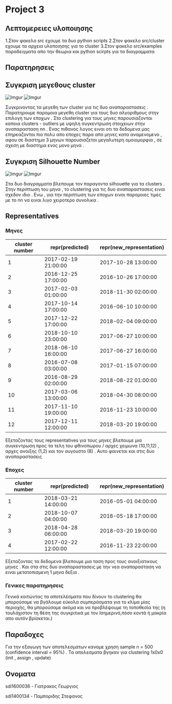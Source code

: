 # Project 3

## Λεπτομερειες υλοποιησης

 1.Στον φακελο src εχουμε τα δυο python scripts
 2.Στον φακελο src/cluster εχουμε τα αρχεια υλοποιησης για το cluster
 3.Στον φακελο src/examples παραδειγματα απο την θεωρια και python scirpts για τα διαγραμματα


## Παρατηρησεις

## Συγκριση μεγεθους cluster

![Imgur](https://i.imgur.com/jaLaeTT.png)
![Imgur](https://i.imgur.com/HdxCyDG.png)

Συγκρινοντας τα μεγεθη των cluster για τις δυο αναπαραστασεις . Παρατηρουμε παρομοια μεγεθη cluster για τους δυο αλγοριθμους στην επιλογη των εποχων . Στο clustering για τους μηνες παρουσιαζονται καποια clusters - outliers με υψηλη συγκεντρωση στοιχειων στην αναπαρασταση nn . Ενας πιθανος λογος ειναι οτι τα δεδομενα μας επηρεαζονται πιο πολυ απο εποχες παρα απο μηνες κατα αναμενομενο , αφου σε διαστημα 3 μηνων παρουσιαζεται μεγαλυτερη ομοιομορφια , σε σχεση με διαστημα ενος μονο μηνα .

## Συγκριση Silhouette Number

![Imgur](https://i.imgur.com/DzNqLkW.png)
![Imgur](https://i.imgur.com/RJ3Cziv.png)

Στα δυο διαγραμματα βλεπουμε τον παραγοντα silhouette για τα clusters . Στην περιπτωση του μηνα , το clustering για τις δυο αναπαραστασεις ειναι σχεδον ιδιο . Ενω , για την περιπτωση των εποχων ειναι παρομοιες τιμες με το nn να ειναι λιγο χειροτερο συνολικα .

## Representatives

### Μηνες

| cluster number | repr(predicted) | repr(new_representation) |
| --- | ---- | ---- |
| 1 |  2017-02-19 21:00:00 | 2017-10-28 13:00:00 |
| 2 | 2016-12-25 17:00:00 | 2016-10-26 17:00:00 |
| 3 | 2017-02-03 01:00:00 | 2018-11-30 02:00:00 |
| 4 | 2017-10-14 17:00:00 | 2016-06-10 10:00:00 |
| 5 | 2017-12-22 17:00:00 | 2018-02-04 09:00:00 |
| 6 |  2018-10-10 23:00:00 | 2017-06-27 10:00:00 |
| 7 | 2018-06-10 16:00:00 | 2017-06-27 16:00:00 |
| 8 | 2016-07-08 03:00:00 | 2017-01-15 07:00:00 |
| 9 | 2016-08-29 02:00:00 | 2018-08-22 01:00:00 |
| 10 | 2017-03-06 13:00:00 | 2018-04-30 08:00:00 |
| 11 | 2017-11-10 19:00:00 | 2016-11-23 10:00:00 |
| 12 | 2017-12-11 12:00:00 | 2018-03-20 19:00:00 |

Εξεταζοντας τους representatives για τους μηνες βλεπουμε μια συγκεντρωση προς τα τελη του φθινοπωρου / αρχες χειμωνα (10,11,12) , αρχες ανοιξης (1,2) και τον αυγουστο (8) . Αυτο φαινεται και στις δυο αναπαραστασεις

### Εποχες

| cluster number | repr(predicted) | repr(new_representation) |
| --- | ---- | ---- |
| 1 |  2018-03-21 14:00:00 | 2016-05-01 04:00:00 |
| 2 | 2018-10-07 04:00:00| 2016-05-18 17:00:00 |
| 3 | 2018-04-28 06:00:00 | 2018-03-20 19:00:00 |
| 4 | 2017-02-22 12:00:00 | 2016-11-23 22:00:00 |

Εξεταζοντας τα δεδομενα βλεπουμε μια ταση προς τους ανοιξιατικους μηνες . Και στα στις δυο αναπαραστασεις με την νεα αναπαρασταση να ειναι μετατοπισμενη 1 μηνα δεξια .

### Γενικες παρατηρησεις
 Γενικά κοιτώντας τα αποτελέσματα που δίνουν το clustering θα μπορούσαμε να
βγάλουμε εύκολα συμπεράσματα για το κλίμα μίας περιοχής, θα μπορούσαμε ακόμα και να
προβλέψουμε τη τοποθεσία της (η τουλάχιστον τη θέση της συγκριτικά με τον Ισημερινό,πόσο
κοντά ή μακρία απο αυτόν βρίσκεται.)  

## Παραδοχες

Για την εξαγωγη των αποτελεσματων καναμε χρηση sample n = 500 (confidence interval = 95%) . Τα απολεσματα βγηκαν για clustering 1x0x0 (init , assign , update)

## Ονοματα

sdi1600036 - Γιατρακος Γεωργιος

sdi1400134 - Παμποριδης Στεφανος
